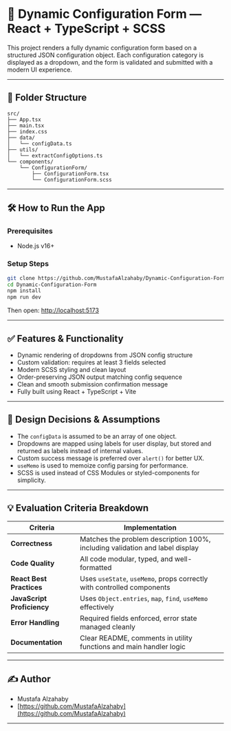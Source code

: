 # 🧠 Dynamic Configuration Form — React + TypeScript + SCSS

This project renders a fully dynamic configuration form based on a structured JSON configuration object. Each configuration category is displayed as a dropdown, and the form is validated and submitted with a modern UI experience.

---

## 📁 Folder Structure
```
src/
├── App.tsx
├── main.tsx
├── index.css
├── data/
│   └── configData.ts
├── utils/
│   └── extractConfigOptions.ts
└── components/
    └── ConfigurationForm/
        ├── ConfigurationForm.tsx
        └── ConfigurationForm.scss
```

---

## 🛠️ How to Run the App

### Prerequisites
- Node.js v16+

### Setup Steps
```bash
git clone https://github.com/MustafaAlzahaby/Dynamic-Configuration-Form.git
cd Dynamic-Configuration-Form
npm install
npm run dev
```
Then open: [http://localhost:5173](http://localhost:5173)

---

## ✅ Features & Functionality
- Dynamic rendering of dropdowns from JSON config structure
- Custom validation: requires at least 3 fields selected
- Modern SCSS styling and clean layout
- Order-preserving JSON output matching config sequence
- Clean and smooth submission confirmation message
- Fully built using React + TypeScript + Vite

---

## 🧠 Design Decisions & Assumptions
- The `configData` is assumed to be an array of one object.
- Dropdowns are mapped using labels for user display, but stored and returned as labels instead of internal values.
- Custom success message is preferred over `alert()` for better UX.
- `useMemo` is used to memoize config parsing for performance.
- SCSS is used instead of CSS Modules or styled-components for simplicity.

---

## 💡 Evaluation Criteria Breakdown

| Criteria               | Implementation                                                                 |
|------------------------|---------------------------------------------------------------------------------|
| **Correctness**        | Matches the problem description 100%, including validation and label display     |
| **Code Quality**       | All code modular, typed, and well-formatted                                     |
| **React Best Practices** | Uses `useState`, `useMemo`, props correctly with controlled components           |
| **JavaScript Proficiency** | Uses `Object.entries`, `map`, `find`, `useMemo` effectively                      |
| **Error Handling**     | Required fields enforced, error state managed cleanly                           |
| **Documentation**      | Clear README, comments in utility functions and main handler logic               |

---

## ✍️ Author
- Mustafa Alzahaby
- [https://github.com/MustafaAlzahaby](https://github.com/MustafaAlzahaby)

---

